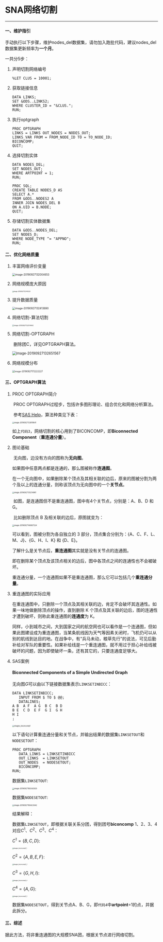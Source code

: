 # SNA网络切割
------
#### 一、维护指引

手动执行以下步骤，维护nodes_del数据集，请勿加入跑批代码，建议nodes_del数据集更新频率为**一个月**。

一共分5步：

1. 声明切割网络编号

   ```SAS
   %LET CLUS = 10001;
   ```

2. 获取链接信息

   ```SAS
   DATA LINKS;
   SET &ODS..LINKS2;
   WHERE CLUSTER_ID = "&CLUS.";
   RUN;
   ```

3. 执行optgraph

   ```SAS
   PROC OPTGRAPH 
   LINKS = LINKS OUT_NODES = NODES_OUT;
   LINKS_VAR FROM = FROM_NODE_ID TO = TO_NODE_ID;
   BICONCOMP;
   QUIT;
   ```

4. 选择切割实体

   ```sas
   DATA NODES_DEL;
   SET NODES_OUT;
   WHERE ARTPOINT = 1;
   RUN;
   
   PROC SQL;
   CREATE TABLE NODES_D AS 
   SELECT A.*
   FROM &ODS..NODES2 A
   INNER JOIN NODES_DEL B
   ON A.UID = B.NODE;
   QUIT;
   ```

5. 存储切割实体数据集

   ```SAS
   DATA &ODS..NODES_DEL;
   SET NODES_D;
   WHERE NODE_TYPE ^= "APPNO";
   RUN;
   ```

#### 二、优化网络质量

1. 丰富网络评价变量

   <img src="../00.Source/01.Pict/image-20190927132004653.png" alt="image-20190927132004653" style="zoom:60%;" />

2. 网络规模庞大原因

   <img src="../00.Source/01.Pict/image-20190927132145529.png" alt="image-20190927132145529" style="zoom:30%;" />

3. 提升数据质量

   <img src="../00.Source/01.Pict/image-20190927132413690.png" alt="image-20190927132413690" style="zoom:60%;" />

4. 网络切割-算法切割

   <img src="../00.Source/01.Pict/image-20190927132514942.png" alt="image-20190927132514942" style="zoom:35%;" />

5. 网络切割-OPTGRAPH

   ​	删除团C，详见OPTGRAPH算法。

   <img src="../00.Source/01.Pict/image-20190927132651567.png" alt="image-20190927132651567" style="zoom:80%;" />

6. 网络规模分布

   <img src="../00.Source/01.Pict/image-20190927172222227.png" alt="image-20190927172222227" style="zoom:50%;" />

#### 三、OPTGRAPH算法

1. PROC OPTGRAPH简介

   ​	PROC OPTGRAPH过程步，包括许多图形理论、组合优化和网络分析算法。

   ​	参考[SAS Help](http://documentation.sas.com/?docsetId=procgralg&docsetTarget=procgralg_optgraph_details15.htm&docsetVersion=15.1&locale=zh-CN)，算法种类见下表：

   <img src="../00.Source/01.Pict/image-20190927133819641.png" alt="image-20190927133819641" style="zoom:40%;" />

   ​	如上`代码3`，网络切割的核心用到了BICONCOMP，即**Biconnected Component**（**重连通分量**）。

2. 图论基础

   ​	无向图，边没有方向的图称为**无向图**。

   ​	如果图中任意两点都是连通的，那么图被称作**连通图**。

   ​	在一个无向图中，如果删除某个顶点及其相关联的边后，原来的图被分割为两个及以上的连通分量，则称该顶点为无向图中的一个**关节点**。	

   <img src="../00.Source/01.Pict/image-20190927135214961.png" alt="image-20190927135214961" style="zoom:40%;" />

   ​	如图，是连通图但不是重连通图，图中有4个关节点，分别是：A、B、D 和 G。

   ​	比如删除顶点 B 及相关联的边后，原图就变为：

   <img src="../00.Source/01.Pict/image-20190927140807324.png" alt="image-20190927140807324" style="zoom:40%;" />

    可以看到，图被分割为各自独立的 3 部分，顶点集合分别为：{A、C、F、L、M、J}、{G、H、I、K} 和 {D、E}。

    了解什么是关节点后，**重连通图**其实就是没有关节点的连通图。

    即在删除某个顶点及该顶点相关的边后，图中各顶点之间的连通性也不会被破坏。
   
    重连通分量，一个连通图如果不是重连通图，那么它可以包括几个**重连通分量**。	
   
3. 重连通图的实际应用

    在重连通图中，只删除一个顶点及其相关联的边，肯定不会破坏其连通性。如果一味地做删除顶点的操作，直到删除 K 个顶点及其关联的边后，图的连通性才遭到破坏，则称此重连通图的**连通度**为 K。
    
    同样，小到城市之间，大到国家之间的航空网也可以看作是一个连通图，但如果此图建设成为重连通图，当某条航线因为天气等因素关闭时，飞机仍可以从别的航线到达目的地。在战争中，有“兵马未动，粮草先行”的说法，可见后勤补给对军队的重要性。如果补给线是一个重连通图，就不用过于担心补给线被破坏的问题，因为即使破坏一条，还有其它的，只要连通度足够大。

4. SAS案例

   #### Biconnected Components of a Simple Undirected Graph

   无向图*G*可以由以下链接数据集表示`LINKSETINBICC`：

   ```SAS
   DATA LINKSETINBICC;
      INPUT FROM $ TO $ @@;
      DATALINES;
   A B  A F  A G  B C  B D
   B E  C D  E F  G I  G H
   H I
   ;
   ```

   <img src="../00.Source/01.Pict/images_biconcomp1.png" alt="images_biconcomp1" style="zoom:40%;" />

   

   以下语句计算重连通分量和关节点，并输出结果的数据集`LINKSETOUT`和`NODESETOUT`：

   ```SAS
   PROC OPTGRAPH
      DATA_LINKS = LINKSETINBICC
      OUT_LINKS  = LINKSETOUT
      OUT_NODES  = NODESETOUT;
      BICONCOMP;
   RUN;
   ```

   数据集`LINKSETOUT`:

   <img src="../00.Source/01.Pict/image-20190927160342820.png" alt="image-20190927160342820" style="zoom:40%;" />

   数据集`NODESETOUT`:

   <img src="../00.Source/01.Pict/image-20190927160423042.png" alt="image-20190927160423042" style="zoom:40%;" />

   结果解释：

   数据集`LINKSETOUT`，即根据关联关系分团，得到团号**biconcomp** 1、2、3、4对应$C^1、C^2、C^3、C^4$：

   $C^1=\{{B,C,D}\}$:

   <img src="../00.Source/01.Pict/images_biconcomp1_1.png" alt="images_biconcomp1_1" style="zoom:30%;" />

   $C^2=\{{A,B,E,F}\}$:

   <img src="../00.Source/01.Pict/images_biconcomp1_2.png" alt="images_biconcomp1_2" style="zoom:30%;" />

   $C^3=\{{G,H,I}\}$:

   <img src="../00.Source/01.Pict/images_biconcomp1_4.png" alt="images_biconcomp1_4" style="zoom:30%;" />

   $C^4=\{{A,G}\}$:

   <img src="../00.Source/01.Pict/images_biconcomp1_3.png" alt="images_biconcomp1_3" style="zoom:30%;" />

   数据集`NODESETOUT`，得到关节点A、B、G，即`代码4`中**artpoint**=1的点，并据此拆分。

#### 三、综述

据此方法，将非重连通图的大规模SNA团，根据关节点进行网络切割。



